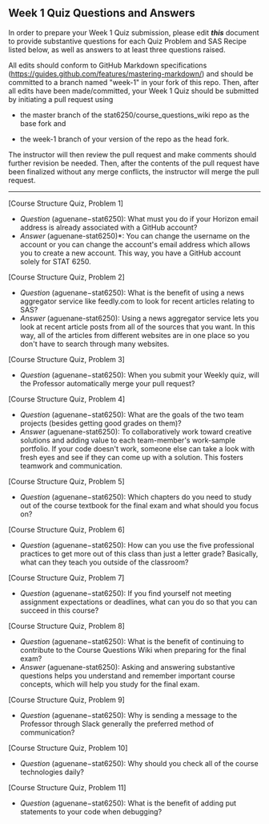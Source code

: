 ## Week 1 Quiz Questions and Answers

In order to prepare your Week 1 Quiz submission, please edit ***this*** document to provide substantive questions for each Quiz Problem and SAS Recipe listed below, as well as answers to at least three questions raised.

All edits should conform to GitHub Markdown specifications (https://guides.github.com/features/mastering-markdown/) and should be committed to a branch named "week-1" in your fork of this repo. Then, after all edits have been made/committed, your Week 1 Quiz should be submitted by initiating a pull request using

- the master branch of the stat6250/course_questions_wiki repo as the base fork and

- the week-1 branch of your version of the repo as the head fork.

The instructor will then review the pull request and make comments should further revision be needed. Then, after the contents of the pull request have been finalized without any merge conflicts, the instructor will merge the pull request.



********************************************************************************



[Course Structure Quiz, Problem 1]

-	*Question* (aguenane−stat6250): What must you do if your Horizon email address is already associated with a GitHub account?
-	*Answer* (aguenane-stat6250)*: You can change the username on the account or you can change the account's email address which allows you to create a new account. This way, you have a GitHub account solely for STAT 6250.

[Course Structure Quiz, Problem 2]

-	*Question* (aguenane−stat6250): What is the benefit of using a news aggregator service like feedly.com to look for recent articles relating to SAS?
-	*Answer* (aguenane-stat6250): Using a news aggregator service lets you look at recent article posts from all of the sources that you want. In this way, all of the articles from different websites are in one place so you don't have to search through many websites.

[Course Structure Quiz, Problem 3]

-	*Question* (aguenane−stat6250): When you submit your Weekly quiz, will the Professor automatically merge your pull request? 

[Course Structure Quiz, Problem 4]

-	*Question* (aguenane−stat6250): What are the goals of the two team projects (besides getting good grades on them)?
-	*Answer* (aguenane-stat6250): To collaboratively work toward creative solutions and adding value to each team-member's work-sample portfolio. If your code doesn't work, someone else can take a look with fresh eyes and see if they can come up with a solution. This fosters teamwork and communication.

[Course Structure Quiz, Problem 5]

-	*Question* (aguenane−stat6250): Which chapters do you need to study out of the course textbook for the final exam and what should you focus on?

[Course Structure Quiz, Problem 6]

-	*Question* (aguenane−stat6250): How can you use the five professional practices to get more out of this class than just a letter grade? Basically, what can they teach you outside of the classroom?

[Course Structure Quiz, Problem 7]

-	*Question* (aguenane−stat6250): If you find yourself not meeting assignment expectations or deadlines, what can you do so that you can succeed in this course?

[Course Structure Quiz, Problem 8]

-	*Question* (aguenane−stat6250): What is the benefit of continuing to contribute to the Course Questions Wiki when preparing for the final exam?
-	*Answer* (aguenane-stat6250): Asking and answering substantive questions helps you understand and remember important course concepts, which will help you study for the final exam.

[Course Structure Quiz, Problem 9]

-	*Question* (aguenane−stat6250): Why is sending a message to the Professor through Slack generally the preferred method of communication?

[Course Structure Quiz, Problem 10]

-	*Question* (aguenane−stat6250): Why should you check all of the course technologies daily? 

[Course Structure Quiz, Problem 11]

-	*Question* (aguenane−stat6250): What is the benefit of adding put statements to your code when debugging?
